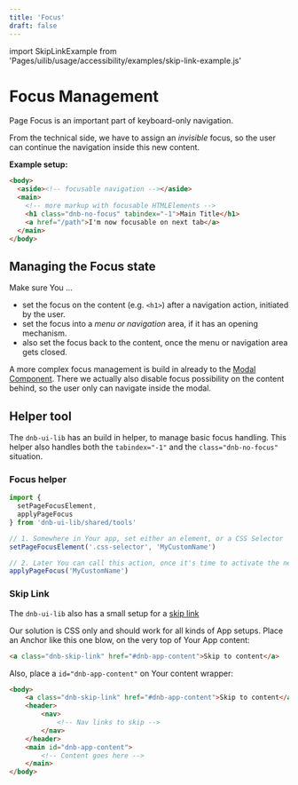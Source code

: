 ```yaml
---
title: 'Focus'
draft: false
---
```


import SkipLinkExample from 'Pages/uilib/usage/accessibility/examples/skip-link-example.js'

# Focus Management

Page Focus is an important part of keyboard-only navigation.

From the technical side, we have to assign an _invisible_ focus, so the user can continue the navigation inside this new content.

**Example setup:**

```html
<body>
  <aside><!-- focusable navigation --></aside>
  <main>
    <!-- more markup with focusable HTMLElements -->
    <h1 class="dnb-no-focus" tabindex="-1">Main Title</h1>
    <a href="/path">I'm now focusable on next tab</a>
  </main>
</body>
```

## Managing the Focus state

Make sure You ...

- set the focus on the content (e.g. `<h1>`) after a navigation action, initiated by the user.
- set the focus into a _menu or navigation_ area, if it has an opening mechanism.
- also set the focus back to the content, once the menu or navigation area gets closed.

A more complex focus management is build in already to the [Modal Component](/uilib/components/modal). There we actually also disable focus possibility on the content behind, so the user only can navigate inside the modal.

## Helper tool

The `dnb-ui-lib` has an build in helper, to manage basic focus handling.
This helper also handles both the `tabindex="-1"` and the `class="dnb-no-focus"` situation.

### Focus helper

```js
import {
  setPageFocusElement,
  applyPageFocus
} from 'dnb-ui-lib/shared/tools'

// 1. Somewhere in Your app, set either an element, or a CSS Selector
setPageFocusElement('.css-selector', 'MyCustomName')

// 2. Later You can call this action, once it's time to activate the new focus state
applyPageFocus('MyCustomName')
```

### Skip Link

The `dnb-ui-lib` also has a small setup for a [skip link](https://www.w3.org/TR/WCAG20-TECHS/G1.html)

Our solution is CSS only and should work for all kinds of App setups.
Place an Anchor like this one blow, on the very top of Your App content:

<div class="margin-bottom"><SkipLinkExample /></div>

<!-- prettier-ignore-start -->
```html
<a class="dnb-skip-link" href="#dnb-app-content">Skip to content</a>
```
<!-- prettier-ignore-end -->

Also, place a `id="dnb-app-content"` on Your content wrapper:

<!-- prettier-ignore-start -->
```html
<body>
    <a class="dnb-skip-link" href="#dnb-app-content">Skip to content</a>
    <header>
        <nav>
            <!-- Nav links to skip -->
        </nav>
    </header>
    <main id="dnb-app-content">
        <!-- Content goes here -->
    </main>
</body>
```
<!-- prettier-ignore-end -->
